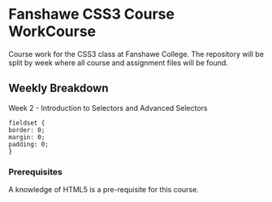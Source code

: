# Fanshawe CSS3 Course WorkCourse 

Course work for the CSS3 class at Fanshawe College. The repository will be split by week where all course and assignment files will be found.

## Weekly Breakdown

Week 2 - Introduction to Selectors and Advanced Selectors

```
fieldset {
border: 0;
margin: 0;
padding: 0;
}
```

### Prerequisites

A knowledge of HTML5 is a pre-requisite for this course.
